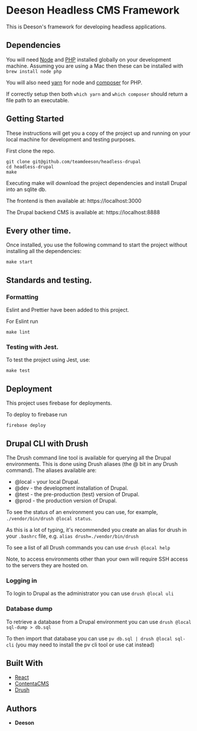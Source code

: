 # Deeson Headless CMS Framework

This is Deeson's framework for developing headless applications.

## Dependencies

You will need [Node](https://nodejs.org) and [PHP](https://php.net) installed globally on your development machine. Assuming you are using a Mac then these can be installed with `brew install node php`

You will also need [yarn](https://yarnpkg.com/lang/en/) for node and [composer](https://getcomposer.org/) for PHP.

If correctly setup then both `which yarn` and `which composer` should return a file path to an executable.

## Getting Started

These instructions will get you a copy of the project up and running on your local machine for development and testing purposes.

First clone the repo.

```
git clone git@github.com/teamdeeson/headless-drupal
cd headless-drupal
make
```

Executing make will download the project dependencies and install Drupal into an sqlite db.

The frontend is then available at: https://localhost:3000

The Drupal backend CMS is available at: https://localhost:8888

## Every other time.

Once installed, you use the following command to start the project without installing all the dependencies:

```
make start
```

## Standards and testing.

### Formatting

Eslint and Prettier have been added to this project.

For Eslint run

```
make lint
```

### Testing with Jest.

To test the project using Jest, use:

```
make test
```

## Deployment

This project uses firebase for deployments.

To deploy to firebase run

```
firebase deploy
```

## Drupal CLI with Drush

The Drush command line tool is available for querying all the Drupal environments.  This is done using Drush aliases (the @ bit in any Drush command).  The aliases available are:

* @local - your local Drupal.
* @dev - the development installation of Drupal.
* @test - the pre-production (test) version of Drupal.
* @prod - the production version of Drupal.

To see the status of an environment you can use, for example, `./vendor/bin/drush @local status`.

As this is a lot of typing, it's recommended you create an alias for drush in your `.bashrc` file, e.g. `alias drush=./vendor/bin/drush`

To see a list of all Drush commands you can use `drush @local help`

Note, to access environments other than your own will require SSH access to the servers they are hosted on.

### Logging in

To login to Drupal as the administrator you can use `drush @local uli`

### Database dump

To retrieve a database from a Drupal environment you can use `drush @local sql-dump > db.sql`

To then import that database you can use `pv db.sql | drush @local sql-cli` (you may need to install the pv cli tool or use cat instead)

## Built With

- [React](https://reactjs.org/)
- [ContentaCMS](https://www.contentacms.org/)
- [Drush](https://docs.drush.org/en/9.x/)

## Authors

- **Deeson**
